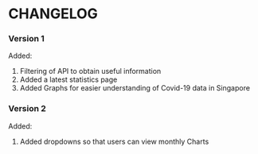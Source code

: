 # CHANGELOG

### Version 1

Added:
1. Filtering of API to obtain useful information
2. Added a latest statistics page
3. Added Graphs for easier understanding of Covid-19 data in Singapore

### Version 2

Added:
1. Added dropdowns so that users can view monthly Charts
